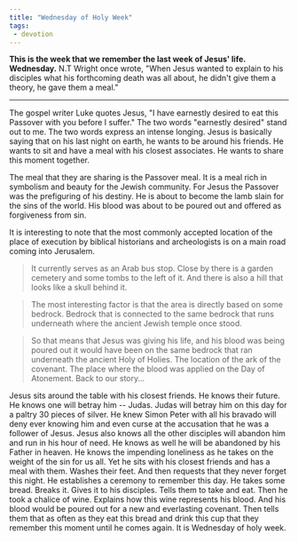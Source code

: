 ```yaml
---
title: "Wednesday of Holy Week"
tags:
 - devotion
---
```

**This is the week that we remember the last week of Jesus' life. Wednesday.** N.T Wright once wrote, "When Jesus wanted to explain to his disciples what his forthcoming death was all about, he didn't give them a theory, he gave them a meal."
* * *

The gospel writer Luke quotes Jesus, "I have earnestly desired to eat this Passover with you before I suffer." The two words "earnestly desired" stand out to me. The two words express an intense longing. Jesus is basically saying that on his last night on earth, he wants to be around his friends. He wants to sit and have a meal with his closest associates. He wants to share this moment together.

The meal that they are sharing is the Passover meal. It is a meal rich in symbolism and beauty for the Jewish community. For Jesus the Passover was the prefiguring of his destiny. He is about to become the lamb slain for the sins of the world. His blood was about to be poured out and offered as forgiveness from sin.
> 
It is interesting to note that the most commonly accepted location of the place of execution by biblical historians and archeologists is on a main road coming into Jerusalem.

> It currently serves as an Arab bus stop. Close by there is a garden cemetery and some tombs to the left of it. And there is also a hill that looks like a skull behind it.

> The most interesting factor is that the area is directly based on some bedrock. Bedrock that is connected to the same bedrock that runs underneath where the ancient Jewish temple once stood.

> So that means that Jesus was giving his life, and his blood was being poured out it would have been on the same bedrock that ran underneath the ancient Holy of Holies. The location of the ark of the covenant. The place where the blood was applied on the Day of Atonement. Back to our story...

Jesus sits around the table with his closest friends. He knows their future. He knows one will betray him -- Judas. Judas will betray him on this day for a paltry 30 pieces of silver. He knew Simon Peter with all his bravado will deny ever knowing him and even curse at the accusation that he was a follower of Jesus. Jesus also knows all the other disciples will abandon him and run in his hour of need. He knows as well he will be abandoned by his Father in heaven. He knows the impending loneliness as he takes on the weight of the sin for us all. Yet he sits with his closest friends and has a meal with them. Washes their feet. And then requests that they never forget this night. He establishes a ceremony to remember this day. He takes some bread. Breaks it. Gives it to his disciples. Tells them to take and eat. Then he took a chalice of wine. Explains how this wine represents his blood. And his blood would be poured out for a new and everlasting covenant. Then tells them that as often as they eat this bread and drink this cup that they remember this moment until he comes again. It is Wednesday of holy week.
